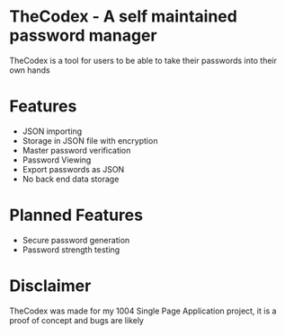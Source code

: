 # TheCodex -  A self maintained password manager
TheCodex is a tool for users to be able to take their passwords into their own hands

# Features
- JSON importing
- Storage in JSON file with encryption
- Master password verification
- Password Viewing
- Export passwords as JSON
- No back end data storage

# Planned Features
- Secure password generation
- Password strength testing

# Disclaimer
TheCodex was made for my 1004 Single Page Application project, it is a proof of concept and bugs are likely
